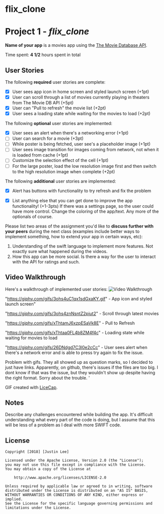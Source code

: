 # flix_clone

# Project 1 - *flix_clone*

**Name of your app** is a movies app using the [The Movie Database API](http://docs.themoviedb.apiary.io/#).

Time spent: **4 1/2** hours spent in total

## User Stories

The following **required** user stories are complete:

- [x] User sees app icon in home screen and styled launch screen (+1pt)
- [x] User can scroll through a list of movies currently playing in theaters from The Movie DB API (+5pt)
- [x] User can "Pull to refresh" the movie list (+2pt)
- [x] User sees a loading state while waiting for the movies to load (+2pt)

The following **optional** user stories are implemented:

- [x] User sees an alert when there's a networking error (+1pt)
- [ ] User can search for a movie (+3pt)
- [ ] While poster is being fetched, user see's a placeholder image (+1pt)
- [ ] User sees image transition for images coming from network, not when it is loaded from cache (+1pt)
- [ ] Customize the selection effect of the cell (+1pt)
- [ ] For the large poster, load the low resolution image first and then switch to the high resolution image when complete (+2pt)

The following **additional** user stories are implemented:
-[x] Alert has buttons with functionality to try refresh and fix the problem

- [x] List anything else that you can get done to improve the app functionality! (+1-3pts)
   If there was a settings page, so the user could have more control. Change the coloring of the app/text.
   Any more of the optionals of course. 

Please list two areas of the assignment you'd like to **discuss further with your peers** during the next class (examples include better ways to implement something, how to extend your app in certain ways, etc):

1. Understanding of the swift language to implement more features. Not exactly sure what happened during the videos.
2. How this app can be more social. Is there a way for the user to interact with the API for ratings and such.

## Video Walkthrough

Here's a walkthrough of implemented user stories:
<img src='https://giphy.com/gifs/3ohs4uC1qx1sdGxaKY.gif' title='App icon and styled launch screen' width='' alt='Video Walkthrough' />


"https://giphy.com/gifs/3ohs4uC1qx1sdGxaKY.gif" - App icon and styled launch screen"


"https://giphy.com/gifs/3ohs4znNsntZ2piut2" - Scroll through latest movies


"https://giphy.com/gifs/xThtamJ6xzpESaVk8E" - Pull to Refresh


"https://giphy.com/gifs/xThtaa0FL4b8ZM4f4c" - Loading state while waiting for movies to load


"https://giphy.com/gifs/26DNdgd7C3l0e2cCc" - User sees alert when there's a network error and is able to press try again to fix the issue. 

Problem with gifs. They all showed up as question marks, so I decided to just have links. Apparently, on github, there's issues if the files are too big. I dont know if that was the issue, but they wouldn't show up despite having the right format. Sorry about the trouble. '



GIF created with [LiceCap](http://www.cockos.com/licecap/).

## Notes

Describe any challenges encountered while building the app.
    It's difficult understanding what every part of the code is doing, but I assume that this will be less of a problem as I deal with more SWIFT code. 
## License

    Copyright [2018] [Justin Lee]

    Licensed under the Apache License, Version 2.0 (the "License");
    you may not use this file except in compliance with the License.
    You may obtain a copy of the License at

        http://www.apache.org/licenses/LICENSE-2.0

    Unless required by applicable law or agreed to in writing, software
    distributed under the License is distributed on an "AS IS" BASIS,
    WITHOUT WARRANTIES OR CONDITIONS OF ANY KIND, either express or implied.
    See the License for the specific language governing permissions and
    limitations under the License.
